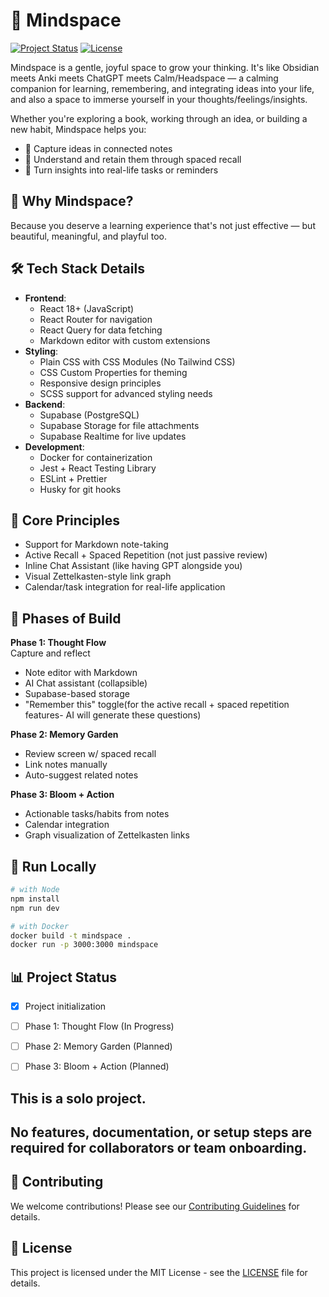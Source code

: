 # 🌿 Mindspace

[![Project Status](https://img.shields.io/badge/status-active-success.svg)]()
[![License](https://img.shields.io/badge/license-MIT-blue.svg)]()

Mindspace is a gentle, joyful space to grow your thinking. It's like Obsidian meets Anki meets ChatGPT meets Calm/Headspace — a calming companion for learning, remembering, and integrating ideas into your life, and also a space to immerse yourself in your thoughts/feelings/insights.

Whether you're exploring a book, working through an idea, or building a new habit, Mindspace helps you:
- 🌱 Capture ideas in connected notes
- 🧠 Understand and retain them through spaced recall
- 🔄 Turn insights into real-life tasks or reminders

## 🌟 Why Mindspace?
Because you deserve a learning experience that's not just effective — but beautiful, meaningful, and playful too.

## 🛠 Tech Stack Details
- **Frontend**: 
  - React 18+ (JavaScript)
  - React Router for navigation
  - React Query for data fetching
  - Markdown editor with custom extensions
- **Styling**: 
  - Plain CSS with CSS Modules (No Tailwind CSS)
  - CSS Custom Properties for theming
  - Responsive design principles
  - SCSS support for advanced styling needs
- **Backend**: 
  - Supabase (PostgreSQL)
  - Supabase Storage for file attachments
  - Supabase Realtime for live updates
- **Development**:
  - Docker for containerization
  - Jest + React Testing Library
  - ESLint + Prettier
  - Husky for git hooks

## 🧪 Core Principles
- Support for Markdown note-taking
- Active Recall + Spaced Repetition (not just passive review)
- Inline Chat Assistant (like having GPT alongside you)
- Visual Zettelkasten-style link graph
- Calendar/task integration for real-life application

## 🚧 Phases of Build
**Phase 1: Thought Flow**  
Capture and reflect
- Note editor with Markdown
- AI Chat assistant (collapsible)
- Supabase-based storage
- "Remember this" toggle(for the active recall + spaced repetition features- AI will generate these questions)

**Phase 2: Memory Garden**  
- Review screen w/ spaced recall
- Link notes manually
- Auto-suggest related notes

**Phase 3: Bloom + Action**  
- Actionable tasks/habits from notes
- Calendar integration
- Graph visualization of Zettelkasten links

## 🐳 Run Locally
```bash
# with Node
npm install
npm run dev

# with Docker
docker build -t mindspace .
docker run -p 3000:3000 mindspace

```

## 📊 Project Status
- [x] Project initialization
- [ ] Phase 1: Thought Flow (In Progress)
- [ ] Phase 2: Memory Garden (Planned)
- [ ] Phase 3: Bloom + Action (Planned)


## This is a solo project.
## No features, documentation, or setup steps are required for collaborators or team onboarding.

## 🤝 Contributing
We welcome contributions! Please see our [Contributing Guidelines](CONTRIBUTING.md) for details.

## 📝 License
This project is licensed under the MIT License - see the [LICENSE](LICENSE) file for details.
